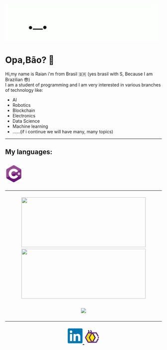 <img src="HIHI.gif">

<h1> Opa,Bão? 👋</h1>

<p align = "center">
 
Hi,my name is Raian i'm from Brasil 🇧🇷 (yes brasil with S, Because I am Brazilian 😎)<br> I am a student of programming
and I am very interested in various branches of technology like:
 
</p>

* AI
* Robotics
* Blockchain
* Electronics
* Data Science   
* Machine learning
* ......(if i continue we will have many, many topics)

<hr>

<h2>My languages: <h2>
<img height="55"  src="logo_csharp.png">
<hr>

<p align = "center">
 <img height="160em" width ="400" src = "https://github-readme-stats.vercel.app/api?username=RaianNolaco&show_icons=true&theme=dark">
 <img height="160em" width ="400" src="https://github-readme-streak-stats.herokuapp.com/?user=RaianNolaco&show_icons=true&locale=en&layout=compact&theme=dark" />
</p>
<p align = "center">
 <img height="240em" src = "https://github-readme-stats.vercel.app/api/top-langs/?username=RaianNolaco&theme=dark&layout=compact">
</p> 

<hr>

<p align = "center">
   <a href  = "https://www.linkedin.com/in/raian-nolaço-aba20815a/" target="_blank">
   <img src ="https://raw.githubusercontent.com/devicons/devicon/master/icons/linkedin/linkedin-original.svg" width = "50">
   </a>
   <a href ="https://www.beecrowd.com.br/judge/pt/profile/624691">
   <img src="e077f658776612311527fdb613ba8b54e8e5e92c_2_545x500.png" width = "50">
   </a>
</p>
